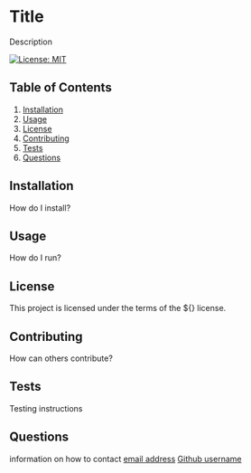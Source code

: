# Title

Description

[![License: MIT](https://img.shields.io/badge/License-MIT-yellow.svg)](https://opensource.org/licenses/MIT) <!-- need to identify licence and then get badge -->

## Table of Contents  <!-- if answer returns "" empty string don't list answer in table -->
1. [Installation](#Installation)
2. [Usage](#Usage)
3. [License](#License)
4. [Contributing](#Contributing)
5. [Tests](#Tests)
6. [Questions](#Questions)

## Installation
How do I install?

## Usage
How do I run?

## License
This project is licensed under the terms of the ${} license.

## Contributing
How can others contribute?

## Tests
Testing instructions

## Questions
information on how to contact
[email address](mailto:${opts.email}?subject=Github%20${opts.title}%20Query)
[Github username](https://github.com/${})